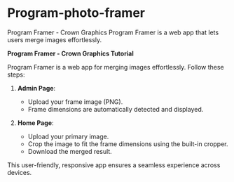 # Program-photo-framer
Program Framer - Crown Graphics  Program Framer is a web app that lets users merge images effortlessly.

**Program Framer - Crown Graphics Tutorial**

Program Framer is a web app for merging images effortlessly. Follow these steps:

1. **Admin Page**:
   - Upload your frame image (PNG).
   - Frame dimensions are automatically detected and displayed.

2. **Home Page**:
   - Upload your primary image.
   - Crop the image to fit the frame dimensions using the built-in cropper.
   - Download the merged result.

This user-friendly, responsive app ensures a seamless experience across devices.
